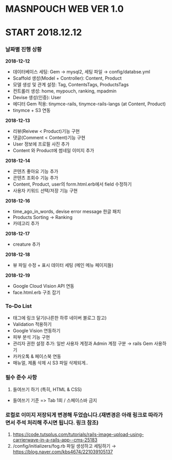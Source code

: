 # MASNPOUCH WEB VER 1.0
# START 2018.12.12

### 날짜별 진행 상황
**2018-12-12**
- 데이터베이스 세팅: Gem → mysql2, 세팅 파일 → config/databse.yml
- Scaffold 생성(Model + Controller): Content, Product
- 모델 생성 및 관계 설정: Tag, ContentsTags, ProductsTags
- 컨트롤러 생성: home, mypouch, ranking, mpadmin
- Devise 생성(인증): User
- 에디터 Gem 적용: tinymce-rails, tinymce-rails-langs (at Content, Product)
- tinymce + S3 연동

**2018-12-13**
- 리뷰(Reivew < Product)기능 구현
- 댓글(Comment < Content)기능 구현
- User 정보에 프로필 사진 추가
- Content 와 Product에 썸네일 이미지 추가

**2018-12-14**
- 콘텐츠 좋아요 기능 추가
- 콘텐츠 조회수 기능 추가
- Content, Product, user의 form.html.erb에서 field 수정하기
- 사용자 키워드 선택/저장 기능 구현

**2018-12-16**
- time_ago_in_words, devise error message 한글 패치
- Products Sorting → Ranking
- 카테고리 추가

**2018-12-17**
- creature 추가

**2018-12-18**
- 뷰 파일 수정 + 표시 데이터 세팅 (메인 메뉴 페이지들)

**2018-12-19**
- Google Cloud Vision API 연동
- face.html.erb 구조 잡기

### To-Do List
- 태그에 링크 달기(나른한 하루 네이버 블로그 참고)
- Validation 적용하기
- Google Vision 연동하기
- 피부 분석 기능 구현
- 관리자 권한 설정 추가: 일반 사용자 계정과 Admin 계정 구분 → rails Gem 사용하기
- 카카오톡 & 페이스북 연동
- 매뉴얼, 제품 삭제 시 S3 파일 삭제되게..

### 필수 준수 사항
1. 들여쓰기 하기 (특히, HTML & CSS)
-  들여쓰기 기준 => Tab 1회 / 스페이스바 금지

### 로컬로 이미지 저장되게 변경해 두었습니다.(재변경은 아래 링크로 따라가면서 주석 처리해 주시면 됩니다. 링크 참조)
1. https://code.tutsplus.com/tutorials/rails-image-upload-using-carrierwave-in-a-rails-app--cms-25183
2. /config/initializers/fog.rb 파일 생성하고 세팅하기 → https://blog.naver.com/kbs4674/221039105137

